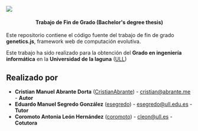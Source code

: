 ![](https://github.com/ULL-ESIT-INF-TFG-1819/ull-esit-inf-tfg-1819-menu-planning-CristianAbrante/blob/master/assets/banner.png?raw=true)

<h4 align="center">
  Trabajo de Fin de Grado (Bachelor's degree thesis)
</h4>

Este repositorio contiene el código fuente del trabajo de fin de grado **genetics.js**, framework web de computación evolutiva.

Este trabajo ha sido realizado para la obtención del **Grado en ingeniería informática** en la **Universidad de la laguna** ([ULL](https://www.ull.es/))

## Realizado por

* **Cristian Manuel Abrante Dorta** ([CristianAbrante](https://github.com/CristianAbrante)) - cristian@abrante.me - **Autor**
* **Eduardo Manuel Segredo González** ([esegredo](https://github.com/esegredo)) - esegredo@ull.edu.es - **Tutor**
* **Coromoto Antonia León Hernández** ([coromoto](https://github.com/coromoto)) - cleon@ull.es - **Cotutora**